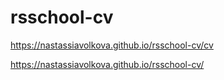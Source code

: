 # rsschool-cv
https://nastassiavolkova.github.io/rsschool-cv/cv

https://nastassiavolkova.github.io/rsschool-cv/

